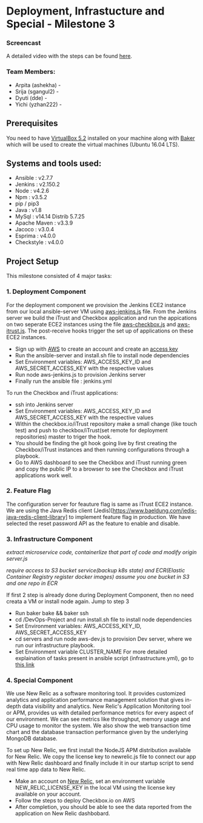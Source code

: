 # Deployment, Infrastucture and Special - Milestone 3


### Screencast
A detailed video with the steps can be found [here]().

### Team Members:

* Arpita (ashekha) - 
* Srija  (sgangul2) - 
* Dyuti  (dde) - 
* Yichi  (yzhan222) - 

## Prerequisites
You need to have [VirtualBox 5.2](https://www.virtualbox.org/wiki/Download_Old_Builds_5_2) installed on your machine along with [Baker](https://docs.getbaker.io/installation/) which will be used to create the virtual machines (Ubuntu 16.04 LTS).

## Systems and tools used:

* Ansible : v2.7.7
* Jenkins : v2.150.2
* Node : v4.2.6
* Npm : v3.5.2
* pip / pip3
* Java : v1.8
* MySql : v14.14 Distrib 5.7.25
* Apache Maven : v3.3.9
* Jacoco : v3.0.4
* Esprima : v4.0.0
* Checkstyle : v4.0.0

## Project Setup

This milestone consisted of 4 major tasks:

### 1. Deployment Component

For the deployment component we provision the Jenkins ECE2 instance from our local ansible-server VM using [aws-jenkins.js](https://github.ncsu.edu/ashekha/DevOps-Project/blob/DeploymentInfraMilestone/servers/aws-jenkins.js) file. From the Jenkins server we build the iTrust and Checkbox application and run the appications on two seperate ECE2 instances using the file [aws-checkbox.js](https://github.ncsu.edu/ashekha/DevOps-Project/blob/DeploymentInfraMilestone/servers/aws-checkbox.js) and [aws-itrust.js](https://github.ncsu.edu/ashekha/DevOps-Project/blob/DeploymentInfraMilestone/servers/aws-itrust.js). The post-receive hooks trigger the set up of applications on these ECE2 instances.

* Sign up with [AWS](https://aws.amazon.com/premiumsupport/plans/) to create an account and create an [access key](https://docs.aws.amazon.com/general/latest/gr/managing-aws-access-keys.html)
* Run the ansible-server and install.sh file to install node dependencies
* Set Environment variables: AWS_ACCESS_KEY_ID and AWS_SECRET_ACCESS_KEY with the respective values
* Run node aws-jenkins.js to provision Jenkins server
* Finally run the ansible file : jenkins.yml

 To run the Checkbox and iTrust applications: 

* ssh into Jenkins server 
* Set Environment variables: AWS_ACCESS_KEY_ID and AWS_SECRET_ACCESS_KEY with the respective values
* Within the checkbox.io/iTrust repository make a small change (like touch test) and push to checkbox/iTrust(set remote for deployment repositories) master to triger the hook. 
* You should be finding the git hook going live by first creating the Checkbox/iTrust instances and then running configurations through a playbook.
* Go to AWS dashboard to see the Checkbox and iTrust running green and copy the public IP to a browser to see the Checkbox and iTrust applications
work well.

### 2. Feature Flag
The configuration server for feauture flag is same as iTrust ECE2 instance. We are using the Java Redis client (Jedis)[https://www.baeldung.com/jedis-java-redis-client-library] to implement feature flag in production. We have selected the reset password API as the feature to enable and disable. 
 
### 3. Infrastructure Component

*extract microservice code, containerlize that part of code and modify origin server.js*

*require access to S3 bucket service(backup k8s state) and ECR(Elastic Container Registry register docker images) assume you one bucket in S3 and one repo in ECR* 

If first 2 step is already done during Deployment Component, then no need creata a VM or install node again. Jump to step 3

* Run baker bake && baker ssh
* cd /DevOps-Project and run install.sh file to install node dependencies
* Set Environment variables: AWS_ACCESS_KEY_ID, AWS_SECRET_ACCESS_KEY
* cd servers and run node aws-dev.js to provision Dev server, where we run our infrastructure playbook.
* Set Environment variable CLUSTER_NAME
 For more detailed explaination of tasks present in ansible script (infrastructure.yml), go to [this link](https://github.ncsu.edu/yzhan222/markdown-microservice)
 
### 4. Special Component
We use New Relic as a software monitoring tool. It provides customized analytics and application performance management solution that gives in-depth data visibility and analytics. New Relic's Application Monitoring tool or APM, provides us with detailed performance metrics for every aspect of our environment. We can see metrics like throughput, memory usage and CPU usage to monitor the system. We also show the web transaction time chart and the database transaction performance given by the underlying MongoDB database. 

To set up New Relic, we first install the NodeJS APM distribution available for New Relic. We copy the license key to newrelic.js file to connect our app with New Relic dashboard and finally include it in our startup script to send real time app data to New Relic. 


* Make an account on [New Relic](https://newrelic.com/), set an environment variable NEW_RELIC_LICENSE_KEY in the local VM using the license key available on your account. 
* Follow the steps to deploy Checkbox.io on AWS
* After completion, you should be able to see the data reported from the application on New Relic dashbobard.
